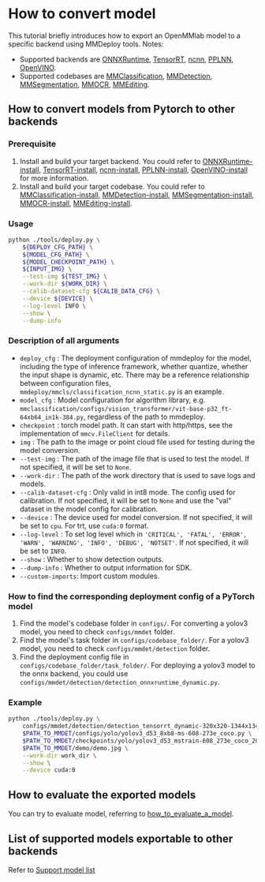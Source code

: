 # How to convert model

This tutorial briefly introduces how to export an OpenMMlab model to a specific backend using MMDeploy tools.
Notes:

- Supported backends are [ONNXRuntime](../05-supported-backends/onnxruntime.md), [TensorRT](../05-supported-backends/tensorrt.md), [ncnn](../05-supported-backends/ncnn.md), [PPLNN](../05-supported-backends/pplnn.md), [OpenVINO](../05-supported-backends/openvino.md).
- Supported codebases are [MMClassification](../04-supported-codebases/mmcls.md), [MMDetection](../04-supported-codebases/mmdet.md), [MMSegmentation](../04-supported-codebases/mmseg.md), [MMOCR](../04-supported-codebases/mmocr.md), [MMEditing](../04-supported-codebases/mmedit.md).

## How to convert models from Pytorch to other backends

### Prerequisite

1. Install and build your target backend. You could refer to [ONNXRuntime-install](../05-supported-backends/onnxruntime.md), [TensorRT-install](../05-supported-backends/tensorrt.md), [ncnn-install](../05-supported-backends/ncnn.md), [PPLNN-install](../05-supported-backends/pplnn.md), [OpenVINO-install](../05-supported-backends/openvino.md) for more information.
2. Install and build your target codebase. You could refer to [MMClassification-install](https://github.com/open-mmlab/mmclassification/blob/1.x/docs/en/get_started.md#installation), [MMDetection-install](https://github.com/open-mmlab/mmdetection/blob/3.x/docs/en/get_started.md), [MMSegmentation-install](https://github.com/open-mmlab/mmsegmentation/blob/1.x/docs/en/get_started.md#installation), [MMOCR-install](https://github.com/open-mmlab/mmocr/blob/1.x/docs/en/get_started/install.md), [MMEditing-install](https://github.com/open-mmlab/mmediting/blob/1.x/docs/en/2_get_started.md#installation).

### Usage

```bash
python ./tools/deploy.py \
    ${DEPLOY_CFG_PATH} \
    ${MODEL_CFG_PATH} \
    ${MODEL_CHECKPOINT_PATH} \
    ${INPUT_IMG} \
    --test-img ${TEST_IMG} \
    --work-dir ${WORK_DIR} \
    --calib-dataset-cfg ${CALIB_DATA_CFG} \
    --device ${DEVICE} \
    --log-level INFO \
    --show \
    --dump-info
```

### Description of all arguments

- `deploy_cfg` : The deployment configuration of mmdeploy for the model, including the type of inference framework, whether quantize, whether the input shape is dynamic, etc. There may be a reference relationship between configuration files, `mmdeploy/mmcls/classification_ncnn_static.py` is an example.
- `model_cfg` : Model configuration for algorithm library, e.g. `mmclassification/configs/vision_transformer/vit-base-p32_ft-64xb64_in1k-384.py`, regardless of the path to mmdeploy.
- `checkpoint` : torch model path. It can start with http/https, see the implementation of `mmcv.FileClient` for details.
- `img` : The path to the image or point cloud file used for testing during the model conversion.
- `--test-img` : The path of the image file that is used to test the model. If not specified, it will be set to `None`.
- `--work-dir` : The path of the work directory that is used to save logs and models.
- `--calib-dataset-cfg` : Only valid in int8 mode. The config used for calibration. If not specified, it will be set to `None` and use the "val" dataset in the model config for calibration.
- `--device` : The device used for model conversion. If not specified, it will be set to `cpu`. For trt, use `cuda:0` format.
- `--log-level` : To set log level which in `'CRITICAL', 'FATAL', 'ERROR', 'WARN', 'WARNING', 'INFO', 'DEBUG', 'NOTSET'`. If not specified, it will be set to `INFO`.
- `--show` : Whether to show detection outputs.
- `--dump-info` : Whether to output information for SDK.
- `--custom-imports`: Import custom modules.

### How to find the corresponding deployment config of a PyTorch model

1. Find the model's codebase folder in `configs/`.  For converting a yolov3 model, you need to check `configs/mmdet` folder.
2. Find the model's task folder in `configs/codebase_folder/`. For a yolov3 model, you need to check `configs/mmdet/detection` folder.
3. Find the deployment config file in `configs/codebase_folder/task_folder/`. For deploying a yolov3 model to the onnx backend, you could use `configs/mmdet/detection/detection_onnxruntime_dynamic.py`.

### Example

```bash
python ./tools/deploy.py \
    configs/mmdet/detection/detection_tensorrt_dynamic-320x320-1344x1344.py \
    $PATH_TO_MMDET/configs/yolo/yolov3_d53_8xb8-ms-608-273e_coco.py \
    $PATH_TO_MMDET/checkpoints/yolo/yolov3_d53_mstrain-608_273e_coco_20210518_115020-a2c3acb8.pth \
    $PATH_TO_MMDET/demo/demo.jpg \
    --work-dir work_dir \
    --show \
    --device cuda:0
```

## How to evaluate the exported models

You can try to evaluate model, referring to [how_to_evaluate_a_model](profile_model.md).

## List of supported models exportable to other backends

Refer to [Support model list](../03-benchmark/supported_models.md)
